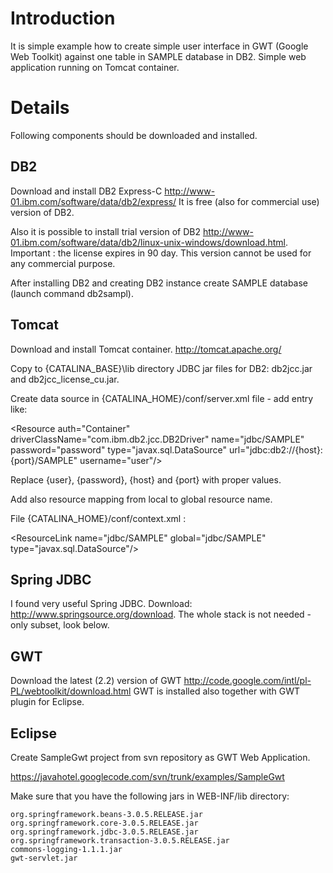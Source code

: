 # Introduction #

It is simple example how to create simple user interface in GWT (Google Web Toolkit) against one table in SAMPLE database in DB2. Simple web application running on Tomcat container.


# Details #

Following components should be downloaded and installed.

## DB2 ##

Download and install DB2 Express-C http://www-01.ibm.com/software/data/db2/express/
It is free (also for commercial use) version of DB2.

Also it is possible to install trial version of DB2 http://www-01.ibm.com/software/data/db2/linux-unix-windows/download.html.
Important : the license expires in 90 day. This version cannot be used for any commercial purpose.

After installing DB2 and creating DB2 instance create SAMPLE database (launch command db2sampl).

## Tomcat ##

Download and install Tomcat container.
http://tomcat.apache.org/

Copy to {CATALINA\_BASE}\lib directory JDBC jar files for DB2: db2jcc.jar and db2jcc\_license\_cu.jar.

Create data source in {CATALINA\_HOME}/conf/server.xml file - add entry like:



&lt;Resource auth="Container" driverClassName="com.ibm.db2.jcc.DB2Driver" name="jdbc/SAMPLE" password="password" type="javax.sql.DataSource" url="jdbc:db2://{host}:{port}/SAMPLE" username="user"/&gt;



Replace {user}, {password}, {host} and {port} with proper values.

Add also resource mapping from local to global resource name.

File {CATALINA\_HOME}/conf/context.xml :



&lt;ResourceLink name="jdbc/SAMPLE" global="jdbc/SAMPLE" type="javax.sql.DataSource"/&gt;



## Spring JDBC ##

I found very useful Spring JDBC. Download: http://www.springsource.org/download. The whole stack is not needed - only subset, look below.

## GWT ##
Download the latest (2.2) version of GWT http://code.google.com/intl/pl-PL/webtoolkit/download.html
GWT is installed also together with GWT plugin for Eclipse.

## Eclipse ##

Create SampleGwt project from svn repository as GWT Web Application.

https://javahotel.googlecode.com/svn/trunk/examples/SampleGwt

Make sure that you have the following jars in WEB-INF/lib directory:

```
org.springframework.beans-3.0.5.RELEASE.jar
org.springframework.core-3.0.5.RELEASE.jar
org.springframework.jdbc-3.0.5.RELEASE.jar
org.springframework.transaction-3.0.5.RELEASE.jar
commons-logging-1.1.1.jar
gwt-servlet.jar
```